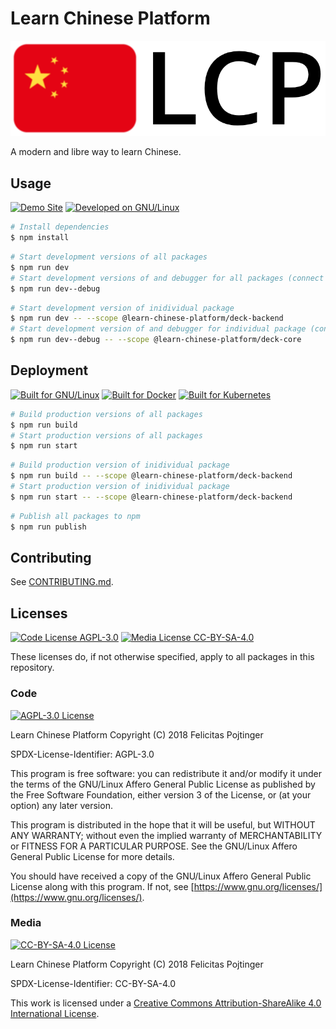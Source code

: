 # Learn Chinese Platform

![Learn Chinese Platform Logo](./packages/site/static/img/logo.png)

A modern and libre way to learn Chinese.

## Usage

[![Demo Site](https://img.shields.io/badge/Demo-learn--chinese.tk-black.svg)](https://learn-chinese.tk)
[![Developed on GNU/Linux](https://img.shields.io/badge/developed%20on-GNU/Linux%20and%20BSD-D2AA30.svg?logo=linux)](https://getfedora.org/)

```bash
# Install dependencies
$ npm install
```

```bash
# Start development versions of all packages
$ npm run dev
# Start development versions of and debugger for all packages (connect by pressing F5 in VSCode)
$ npm run dev--debug
```

```bash
# Start development version of inidividual package
$ npm run dev -- --scope @learn-chinese-platform/deck-backend
# Start development version of and debugger for individual package (connect by pressing F5 in VSCode)
$ npm run dev--debug -- --scope @learn-chinese-platform/deck-core
```

## Deployment

[![Built for GNU/Linux](https://img.shields.io/badge/built%20for-GNU/Linux%20and%20BSD-D2AA30.svg?logo=linux)](https://getfedora.org/)
[![Built for Docker](https://img.shields.io/badge/built%20for-Docker-34A0EF.svg?logo=docker)](https://www.docker.com/)
[![Built for Kubernetes](https://img.shields.io/badge/built%20for-Kubernetes-326DE6.svg?logo=cloud)](https://kubernetes.io/)

```bash
# Build production versions of all packages
$ npm run build
# Start production versions of all packages
$ npm run start
```

```bash
# Build production version of inidividual package
$ npm run build -- --scope @learn-chinese-platform/deck-backend
# Start production version of inidividual package
$ npm run start -- --scope @learn-chinese-platform/deck-backend
```

```bash
# Publish all packages to npm
$ npm run publish
```

## Contributing

See [CONTRIBUTING.md](./CONTRIBUTING.md).

## Licenses

[![Code License AGPL-3.0](https://img.shields.io/badge/Code%20License-AGPL--3.0-brightgreen.svg)](https://www.gnu.org/licenses/agpl-3.0.en.html)
[![Media License CC-BY-SA-4.0](https://img.shields.io/badge/Media%20License-CC--BY--SA--4.0-brightgreen.svg)](https://creativecommons.org/licenses/by-sa/4.0/)

These licenses do, if not otherwise specified, apply to all packages in this repository.

### Code

[![AGPL-3.0 License](https://www.gnu.org/graphics/agplv3-155x51.png)](https://www.gnu.org/licenses/agpl.html)

Learn Chinese Platform
Copyright (C) 2018 Felicitas Pojtinger

SPDX-License-Identifier: AGPL-3.0

This program is free software: you can redistribute it and/or modify it under the terms of the GNU/Linux Affero General Public License as published by the Free Software Foundation, either version 3 of the License, or (at your option) any later version.

This program is distributed in the hope that it will be useful, but WITHOUT ANY WARRANTY; without even the implied warranty of MERCHANTABILITY or FITNESS FOR A PARTICULAR PURPOSE. See the GNU/Linux Affero General Public License for more details.

You should have received a copy of the GNU/Linux Affero General Public License along with this program. If not, see [https://www.gnu.org/licenses/](https://www.gnu.org/licenses/).

### Media

[![CC-BY-SA-4.0 License](https://licensebuttons.net/l/by-sa/4.0/88x31.png)](https://creativecommons.org/licenses/by-sa/4.0/)

Learn Chinese Platform
Copyright (C) 2018 Felicitas Pojtinger

SPDX-License-Identifier: CC-BY-SA-4.0

This work is licensed under a [Creative Commons Attribution-ShareAlike 4.0 International License](https://creativecommons.org/licenses/by-sa/4.0/).
